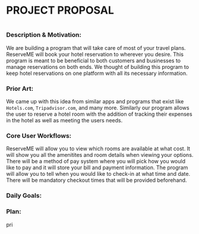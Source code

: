 # PROJECT PROPOSAL
# 

### Description & Motivation:
We are building a program that will take care of most of your travel plans. ReserveME will book your hotel reservation to wherever you desire. This program is meant to be beneficial to both customers and businesses to manage reservations on both ends. We thought of building this program to keep hotel reservations on one platform with all its necessary information.

### Prior Art:
We came up with this idea from similar apps and programs that exist like `Hotels.com`, `Tripadvisor.com`, and many more. Similarly our program allows the user to reserve a hotel room with the addition of tracking their expenses in the hotel as well as meeting the users needs.


### Core User Workflows:
ReserveME will allow you to view which rooms are available at what cost. It will show you all the amenitites and room details when viewing your options. There will be a method of pay system where you will pick how you would like to pay and it will store your bill and payment information. The program will allow you to tell when you would like to check-in at what time and date. There will be mandatory checkout times that will be provided beforehand. 

### Daily Goals:

### Plan:
pri
